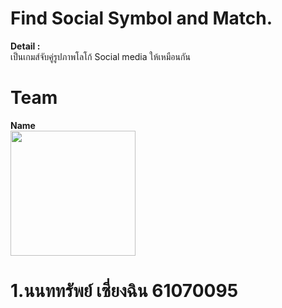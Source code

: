 # Find Social Symbol and Match.

<b>Detail : </b><br>
เป็นเกมส์จับคู่รูปภาพโลโก้ Social media ให้เหมือนกัน<br>

# Team
<b>Name</b><br>
<img src="https://scontent.fbkk22-2.fna.fbcdn.net/v/t1.0-9/43698373_340017946547214_6697831314327863296_n.jpg?_nc_cat=106&_nc_eui2=AeGTg3QTeskb5VyDBHlzuZRe1UVgzTsPI6qacXVDXYtpTG7fPQEEHTqmOlf21MsW1YuFusdzCmqaSTPGm5RsK-W0n4d6OypoLf5uXTIscVjkHg&_nc_ht=scontent.fbkk22-2.fna&oh=1f135a67504014e151562f73507fa41a&oe=5D1478E8" width="200px" height="200px"><br><h1>1.นนททรัพย์ เซี่ยงฉิน 61070095 </h1>
